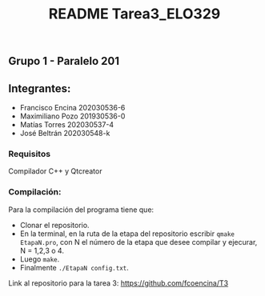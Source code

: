  <h1 align="center"><b> README Tarea3_ELO329  </b></h1>
<br>

## Grupo 1 - Paralelo 201
## Integrantes:
- Francisco Encina 202030536-6
- Maximiliano Pozo 201930536-0
- Matías Torres 202030537-4
- José Beltrán 202030548-k

### Requisitos
Compilador C++ y Qtcreator


### Compilación:
 Para la compilación del programa tiene que:
  - Clonar el repositorio.
  - En la terminal, en la ruta de la etapa del repositorio escribir `qmake EtapaN.pro`, con N el número de la etapa que desee compilar y ejecurar, N = 1,2,3 o 4.
  - Luego `make`.
  - Finalmente `./EtapaN config.txt`.

Link al repositorio para la tarea 3: https://github.com/fcoencina/T3
